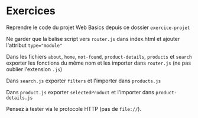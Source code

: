 # Exercices

Reprendre le code du projet Web Basics depuis ce dossier `exercice-projet`

Ne garder que la balise script vers `router.js` dans index.html et ajouter l'attribut `type="module"`

Dans les fichiers `about`, `home`, `not-found`, `product-details`, `products` et `search` exporter les fonctions du même nom et les importer dans `router.js` (ne pas oublier l'extension `.js`)

Dans `search.js` exporter `filters` et l'importer dans `products.js`

Dans `product.js` exporter `selectedProduct` et l'importer dans `product-details.js`

Pensez à tester via le protocole HTTP (pas de `file://`).
